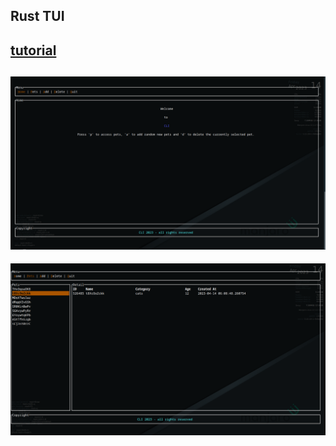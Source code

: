 ## Rust TUI
[tutorial](https://blog.logrocket.com/rust-and-tui-building-a-command-line-interface-in-rust/)
---
![](screenshots/home.png)
---
![](screenshots/pets.png)
